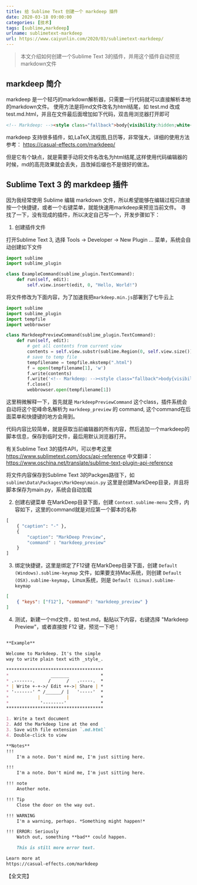 ```yaml
---
title: 给 Sublime Text 创建一个 markdeep 插件
date: 2020-03-18 09:00:00  
categories: [技术]  
tags: [sublime,markdeep]  
urlname: sublimetext-markdeep  
url: https://www.caiyunlin.com/2020/03/sublimetext-markdeep/
---
```


> 本文介绍如何创建一个Sublime Text 3的插件，并用这个插件自动预览markdown文件

## markdeep 简介
markdeep 是一个轻巧的markdown解析器，只需要一行代码就可以直接解析本地的markdown文件。
使用方法是将md文件改名为html结尾，如 test.md 改成 test.md.html，并且在文件最后面增加如下代码，双击用浏览器打开即可

```html
<!-- Markdeep: --><style class="fallback">body{visibility:hidden;white-space:pre;font-family:monospace}</style><script src="markdeep.min.js"></script><script src="https://casual-effects.com/markdeep/latest/markdeep.min.js?"></script><script>window.alreadyProcessedMarkdeep||(document.body.style.visibility="visible")</script>

```

markdeep 支持很多插件，如,LaTeX,流程图,日历等，非常强大，详细的使用方法参考： https://casual-effects.com/markdeep/ 

但是它有个缺点，就是需要手动将文件名改名为html结尾,这样使用代码编辑器的时候，md的高亮效果就会丢失，且改掉后缀也不是很好的做法。

## Sublime Text 3 的 markdeep 插件

因为我经常使用 Sublime 编辑 markdown 文件，所以希望能够在编辑过程只直接按一个快捷键，或者一个右键菜单，就能快速用markdeep来预览当前文件。   寻找了一下，没有现成的插件，所以决定自己写一个，开发步骤如下： 

1. 创建插件文件

打开Sublime Text 3, 选择 Tools -> Developer -> New Plugin ... 菜单，系统会自动创建如下文件

```python 
import sublime
import sublime_plugin

class ExampleCommand(sublime_plugin.TextCommand):
	def run(self, edit):
		self.view.insert(edit, 0, "Hello, World!")

```

将文件修改为下面内容，为了加速我把`markdeep.min.js`部署到了七牛云上

```python
import sublime
import sublime_plugin
import tempfile
import webbrowser

class MarkdeepPreviewCommand(sublime_plugin.TextCommand):
	def run(self, edit):
		# get all contents from current view
		contents = self.view.substr(sublime.Region(0, self.view.size()))
		# save to temp file
		tempfilename = tempfile.mkstemp(".html")
		f = open(tempfilename[1], 'w')
		f.write(contents)
		f.write('<!-- Markdeep: --><style class="fallback">body{visibility:hidden;white-space:pre;font-family:monospace}</style><script src="https://public.caiyunlin.com/markdeep.min.js"></script><script>window.alreadyProcessedMarkdeep||(document.body.style.visibility="visible")</script>')
		f.close()
		webbrowser.open(tempfilename[1])
```
这里稍微解释一下，首先就是 `MarkdeepPreviewCommand` 这个class，插件系统会自动将这个驼峰命名解析为 `markdeep_preview` 的 command, 这个command在后面菜单和快捷键的地方会用到。   

代码内容比较简单，就是获取当前编辑器的所有内容，然后追加一个markdeep的脚本信息，保存到临时文件，最后用默认浏览器打开。  

有关Sublime Text 3的插件API，可以参考这里 https://www.sublimetext.com/docs/api-reference
中文翻译： https://www.oschina.net/translate/sublime-text-plugin-api-reference  

将文件内容保存到Sublime Text 3的Packges路径下，如 `sublime\Data\Packages\MarkDeep\main.py` 这里是创建MarkDeep目录，并且将脚本保存为main.py，系统会自动加载
<br/>

2. 创建右键菜单
在MarkDeep目录下面，创建 `Context.sublime-menu` 文件，内容如下，这里的command就是对应第一个脚本的名称

```python
[
	{ "caption": "-" },
	{
		"caption": "MarkDeep Preview",
		"command" : "markdeep_preview"
	}
]
```

3. 绑定快捷键，这里是绑定了F12键
在MarkDeep目录下面，创建 `Default (Windows).sublime-keymap` 文件，如果要支持Mac系统，则创建 `Default (OSX).sublime-keymap`，Linux系统，则是 `Default (Linux).sublime-keymap`

```json
[ 
    { "keys": ["f12"], "command": "markdeep_preview" } 
] 
```

4. 测试，新建一个md文件，如 test.md，黏贴以下内容，右键选择 "Markdeep Preview"，或者直接按 F12 键，预览一下吧！

```markdown

**Example**

Welcome to Markdeep. It's the simple 
way to write plain text with _style_.
                          
*************************************
*                _______            *
* .-------.     /      /   .-----.  *
* | Write +-+->/ Edit ++->| Share | *
* '-------' ^ /______/ |   '-----'  *
*           |          |            *
*            '--------'             *
*************************************

1. Write a text document
2. Add the Markdeep line at the end
3. Save with file extension `.md.html`
4. Double-click to view

**Notes**
!!!
    I'm a note. Don't mind me, I'm just sitting here.

!!!
    I'm a note. Don't mind me, I'm just sitting here.

!!! note
    Another note.

!!! Tip
    Close the door on the way out.

!!! WARNING
    I'm a warning, perhaps. *Something might happen!*

!!! ERROR: Seriously
    Watch out, something **bad** could happen.

    This is still more error text.

Learn more at
https://casual-effects.com/markdeep

```

【全文完】